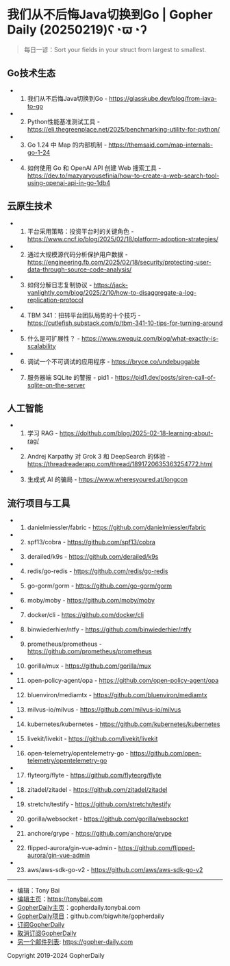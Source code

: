 # 我们从不后悔Java切换到Go | Gopher Daily (20250219)ʕ◔ϖ◔ʔ

>每日一谚：Sort your fields in your struct from largest to smallest.

## Go技术生态


- 1. 我们从不后悔Java切换到Go - https://glasskube.dev/blog/from-java-to-go

- 2. Python性能基准测试工具 - https://eli.thegreenplace.net/2025/benchmarking-utility-for-python/

- 3. Go 1.24 中 Map 的内部机制 - https://themsaid.com/map-internals-go-1-24

- 4. 如何使用 Go 和 OpenAI API 创建 Web 搜索工具 - https://dev.to/mazyaryousefinia/how-to-create-a-web-search-tool-using-openai-api-in-go-1db4


## 云原生技术


- 1. 平台采用策略：投资平台时的关键角色 - https://www.cncf.io/blog/2025/02/18/platform-adoption-strategies/

- 2. 通过大规模源代码分析保护用户数据 - https://engineering.fb.com/2025/02/18/security/protecting-user-data-through-source-code-analysis/

- 3. 如何分解日志复制协议 - https://jack-vanlightly.com/blog/2025/2/10/how-to-disaggregate-a-log-replication-protocol

- 4. TBM 341：扭转平台团队局势的十个技巧 - https://cutlefish.substack.com/p/tbm-341-10-tips-for-turning-around

- 5. 什么是可扩展性？ - https://www.swequiz.com/blog/what-exactly-is-scalability

- 6. 调试一个不可调试的应用程序 - https://bryce.co/undebuggable

- 7. 服务器端 SQLite 的警报 - pid1 - https://pid1.dev/posts/siren-call-of-sqlite-on-the-server


## 人工智能


- 1. 学习 RAG - https://dolthub.com/blog/2025-02-18-learning-about-rag/

- 2. Andrej Karpathy 对 Grok 3 和 DeepSearch 的体验 - https://threadreaderapp.com/thread/1891720635363254772.html

- 3. 生成式 AI 的骗局 - https://www.wheresyoured.at/longcon


## 流行项目与工具


- 1. danielmiessler/fabric - https://github.com/danielmiessler/fabric

- 2. spf13/cobra - https://github.com/spf13/cobra

- 3. derailed/k9s - https://github.com/derailed/k9s

- 4. redis/go-redis - https://github.com/redis/go-redis

- 5. go-gorm/gorm - https://github.com/go-gorm/gorm

- 6. moby/moby - https://github.com/moby/moby

- 7. docker/cli - https://github.com/docker/cli

- 8. binwiederhier/ntfy - https://github.com/binwiederhier/ntfy

- 9. prometheus/prometheus - https://github.com/prometheus/prometheus

- 10. gorilla/mux - https://github.com/gorilla/mux

- 11. open-policy-agent/opa - https://github.com/open-policy-agent/opa

- 12. bluenviron/mediamtx - https://github.com/bluenviron/mediamtx

- 13. milvus-io/milvus - https://github.com/milvus-io/milvus

- 14. kubernetes/kubernetes - https://github.com/kubernetes/kubernetes

- 15. livekit/livekit - https://github.com/livekit/livekit

- 16. open-telemetry/opentelemetry-go - https://github.com/open-telemetry/opentelemetry-go

- 17. flyteorg/flyte - https://github.com/flyteorg/flyte

- 18. zitadel/zitadel - https://github.com/zitadel/zitadel

- 19. stretchr/testify - https://github.com/stretchr/testify

- 20. gorilla/websocket - https://github.com/gorilla/websocket

- 21. anchore/grype - https://github.com/anchore/grype

- 22. flipped-aurora/gin-vue-admin - https://github.com/flipped-aurora/gin-vue-admin

- 23. aws/aws-sdk-go-v2 - https://github.com/aws/aws-sdk-go-v2


----

- 编辑：Tony Bai
- [编辑主页](https://tonybai.com)：https://tonybai.com
- [GopherDaily主页](https://gopherdaily.tonybai.com)：gopherdaily.tonybai.com
- [GopherDaily项目](https://github.com/bigwhite/gopherdaily)：github.com/bigwhite/gopherdaily
- [订阅GopherDaily](https://gopherdaily.tonybai.com/subscribe)
- [取消订阅GopherDaily](https://gopherdaily.tonybai.com/unsubscribe)
- [另一个邮件列表](https://gopher-daily.com): https://gopher-daily.com

Copyright 2019-2024 GopherDaily
